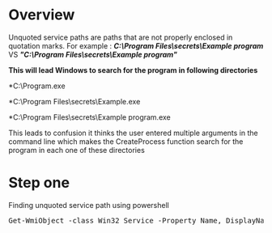 # Overview
Unquoted service paths are paths that are not properly enclosed in quotation marks. For example :
***C:\Program Files\secrets\Example program*** VS ***"C:\Program Files\secrets\Example program"***

**This will lead Windows to search for the program in following directories**

*C:\Program.exe

*C:\Program Files\secrets\Example.exe

*C:\Program Files\secrets\Example program.exe

This leads to confusion it thinks the user entered multiple arguments in the command line which makes the CreateProcess function search for the program in each one of these directories

# Step one
Finding unquoted service path using powershell
<pre>Get-WmiObject -class Win32_Service -Property Name, DisplayName, PathName, StartMode | Where {$_.PathName -notlike "C:\Windows*" -and $_.PathName -notlike '"*'} | select Name,DisplayName,StartMode,PathName</pre>

